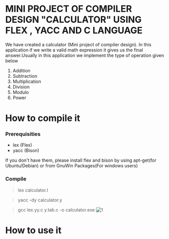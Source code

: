 # MINI PROJECT OF COMPILER DESIGN "CALCULATOR" USING FLEX , YACC AND C LANGUAGE  

We have created a calculator (Mini project of compiler design).
In this application if we write a valid math expression it gives us the final answer.Usually in this 
application we implement the type of operation given below

1. Addition 
2. Subtraction
3. Multiplication 
4. Division
5. Modulo
6. Power 

# How to compile it
### Prerequisities
- lex (Flex)
- yacc (Bison)

If you don't have them, please install flex and bison by using apt-get(for Ubuntu/Debian) or from GnuWin Packages(For windows users)

### Compile
>lex calculator.l

>yacc -dy calculator.y

>gcc lex.yy.c y.tab.c -o calculator.exe
![1](https://user-images.githubusercontent.com/44003571/105080771-4fd7f480-5ab7-11eb-8d9b-b848210155da.png)


# How to use it




